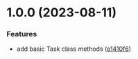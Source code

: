 # 1.0.0 (2023-08-11)

### Features

-   add basic Task class methods ([e1410f6](https://github.com/riuandg5/task-execute/commit/e1410f6aa7241b3d4907e50122ce83efa60b58a0))

